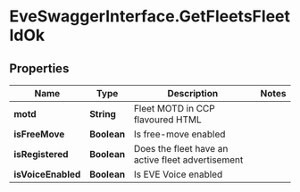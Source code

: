 # EveSwaggerInterface.GetFleetsFleetIdOk

## Properties
Name | Type | Description | Notes
------------ | ------------- | ------------- | -------------
**motd** | **String** | Fleet MOTD in CCP flavoured HTML | 
**isFreeMove** | **Boolean** | Is free-move enabled | 
**isRegistered** | **Boolean** | Does the fleet have an active fleet advertisement | 
**isVoiceEnabled** | **Boolean** | Is EVE Voice enabled | 


